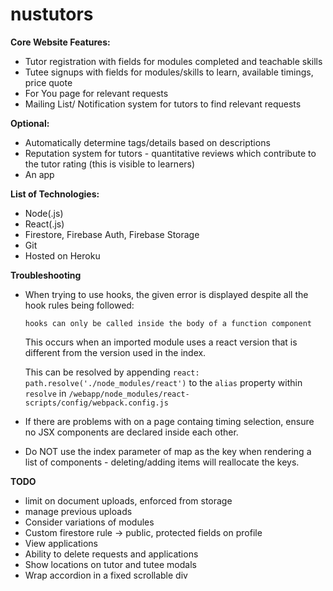 # nustutors

**Core Website Features:**

- Tutor registration with fields for modules completed and teachable skills
- Tutee signups with fields for modules/skills to learn, available timings, price quote
- For You page for relevant requests
- Mailing List/ Notification system for tutors to find relevant requests

**Optional:**

- Automatically determine tags/details based on descriptions
- Reputation system for tutors - quantitative reviews which contribute to the tutor rating (this is visible to learners)
- An app

**List of Technologies:**

- Node(.js)
- React(.js)
- Firestore, Firebase Auth, Firebase Storage
- Git
- Hosted on Heroku

**Troubleshooting**

- When trying to use hooks, the given error is displayed despite all the hook rules being followed:

  ```
  hooks can only be called inside the body of a function component
  ```

  This occurs when an imported module uses a react version that is different from the version used in the index.

  This can be resolved by appending `react: path.resolve('./node_modules/react')` to the `alias` property within `resolve` in `/webapp/node_modules/react-scripts/config/webpack.config.js`

- If there are problems with on a page containg timing selection, ensure no JSX components are declared inside each other.

- Do NOT use the index parameter of map as the key when rendering a list of components - deleting/adding items will reallocate the keys.

**TODO**

- limit on document uploads, enforced from storage
- manage previous uploads
- Consider variations of modules
- Custom firestore rule -> public, protected fields on profile
- View applications
- Ability to delete requests and applications
- Show locations on tutor and tutee modals
- Wrap accordion in a fixed scrollable div
